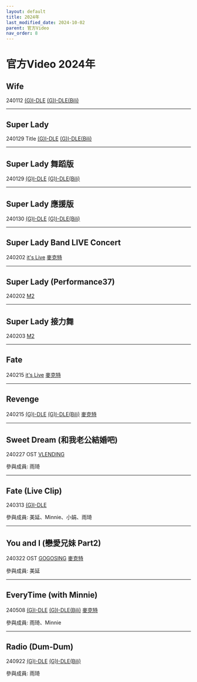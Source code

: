 ```yaml
---
layout: default
title: 2024年
last_modified_date: 2024-10-02
parent: 官方Video
nav_order: 8
---
```


# 官方Video 2024年

## Wife

240112 [(G)I-DLE](https://www.youtube.com/watch?v=baaNwRAhHBo) [(G)I-DLE(Bili)](https://www.bilibili.com/video/BV1TN4y1H7v7)

---

## Super Lady

240129 Title [(G)I-DLE](https://www.youtube.com/watch?v=6f3RzjXPQwA) [(G)I-DLE(Bili)](https://www.bilibili.com/video/BV1Ya4y187sC)

---

## Super Lady 舞蹈版

240129 [(G)I-DLE](https://www.youtube.com/watch?v=IIgWfz6FTSM) [(G)I-DLE(Bili)](https://www.bilibili.com/video/BV1M5411C7zp)

---

## Super Lady 應援版

240130 [(G)I-DLE](https://www.youtube.com/watch?v=YP1NyGaa4uU) [(G)I-DLE(Bili)](https://www.bilibili.com/video/BV1RB421678K)

---

## Super Lady Band LIVE Concert

240202 [it's Live](https://www.youtube.com/watch?v=EDZ5qX-pTWk) [麥克特](https://www.bilibili.com/video/BV1a2421w7vp)

---

## Super Lady (Performance37)

240202 [M2](https://www.youtube.com/watch?v=ZIRhmDkjoXM)

---

## Super Lady 接力舞

240203 [M2](https://www.youtube.com/watch?v=qDR2PWuWcMA)

---

## Fate

240215 [it's Live](https://www.youtube.com/watch?v=JIMr1p-P_ms) [麥克特](https://www.bilibili.com/video/BV1k4421F746)

---

## Revenge

240215 [(G)I-DLE](https://www.youtube.com/watch?v=KAymeaEyPr8) [(G)I-DLE(Bili)](https://www.bilibili.com/video/BV1LS421K7uc) [麥克特](https://www.bilibili.com/video/BV1fS421N7sM)

---

## Sweet Dream (和我老公結婚吧)

240227 OST [VLENDING](https://www.youtube.com/watch?v=RwmNUJFSX2E)

參與成員: 雨琦

---

## Fate (Live Clip)

240313 [(G)I-DLE](https://www.youtube.com/watch?v=ATK7gAaZTOM)

參與成員: 美延、Minnie、小娟、雨琦

---

## You and I (戀愛兄妹 Part2)

240322 OST [GOGOSING](https://www.youtube.com/watch?v=wFikxHi9WO0) [麥克特](https://www.bilibili.com/video/BV1oZ42147wZ)

參與成員: 美延

---

## EveryTime (with Minnie)

240508 [(G)I-DLE](https://www.youtube.com/watch?v=uSddv1T7Byg) [(G)I-DLE(Bili)](https://www.bilibili.com/video/BV131421z75Y) [麥克特](https://www.bilibili.com/video/BV1rr42177Qu)

參與成員: 雨琦、Minnie

---

## Radio (Dum-Dum)

240922 [(G)I-DLE](https://www.youtube.com/watch?v=Ubz6C2t_FFM) [(G)I-DLE(Bili)](https://www.bilibili.com/video/BV1MCtDe9ER6)

參與成員: 雨琦
